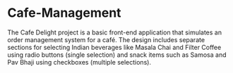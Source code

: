 # Cafe-Management
The Cafe Delight project is a basic front-end application that simulates an order management system for a café. The design includes separate sections for selecting Indian beverages like Masala Chai and Filter Coffee using radio buttons (single selection) and snack items such as Samosa and Pav Bhaji using checkboxes (multiple selections).
